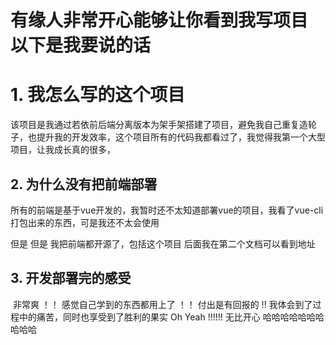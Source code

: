 # 有缘人非常开心能够让你看到我写项目 以下是我要说的话



# 1. 我怎么写的这个项目

​	 该项目是我通过若依前后端分离版本为架手架搭建了项目，避免我自己重复造轮子，也提升我的开发效率，这个项目所有的代码我都看过了，我觉得我第一个大型项目，让我成长真的很多，



## 2. 为什么没有把前端部署

所有的前端是基于vue开发的，我暂时还不太知道部署vue的项目，我看了vue-cli 打包出来的东西，可是我还不太会使用

但是 但是 我把前端都开源了，包括这个项目  后面我在第二个文档可以看到地址



## 3. 开发部署完的感受

​	 非常爽 ！！ 感觉自己学到的东西都用上了 ！！ 付出是有回报的 !!   我体会到了过程中的痛苦，同时也享受到了胜利的果实 Oh Yeah !!!!!!  无比开心 哈哈哈哈哈哈哈哈哈哈



